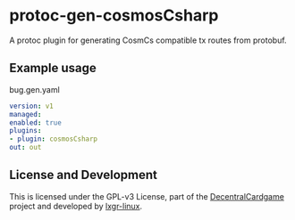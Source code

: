 # protoc-gen-cosmosCsharp
A protoc plugin for generating CosmCs compatible tx routes from protobuf.

## Example usage
bug.gen.yaml
```yaml
version: v1
managed:
enabled: true
plugins:
- plugin: cosmosCsharp
out: out
```

## License and Development
This is licensed under the GPL-v3 License, part of the [DecentralCardgame](https://github.com/DecentralCardGame) project and developed by [lxgr-linux](https://github.com/lxgr-linux).